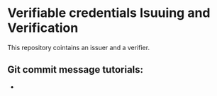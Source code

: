 # Verifiable credentials Isuuing and Verification

This repository cointains an issuer and a verifier. 

## Git commit message tutorials:
- 